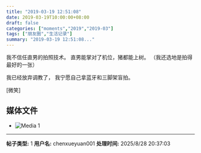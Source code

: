 ```yaml
---
title: "2019-03-19 12:51:08"
date: 2019-03-19T10:00:00+08:00
draft: false
categories: ["moments","2019","2019-03"]
tags: ["朋友圈","生活记录"]
summary: "2019-03-19 12:51:08..."
---
```


我不信任直男的拍照技术。
直男能掌对了机位，猪都能上树。
（我还选地是拍得最好的一张）

我已经放弃调教了，
我宁愿自己拿蓝牙和三脚架盲拍。

[微笑]

## 媒体文件

- ![Media 1](/Moments/photos/2019-03-19/201903191251080.jpg)

---

**帖子类型:** 1
**用户名:** chenxueyuan001
**处理时间:** 2025/8/28 20:37:03